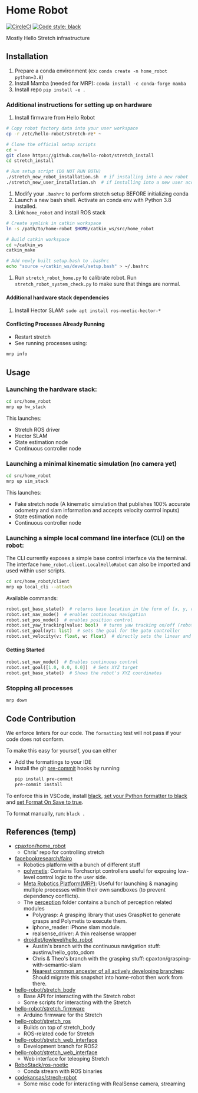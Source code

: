 # Home Robot

[![CircleCI](https://dl.circleci.com/status-badge/img/gh/facebookresearch/home-robot/tree/main.svg?style=shield&circle-token=282f21120e0b390d466913ef0c0a92f0048d52a3)](https://dl.circleci.com/status-badge/redirect/gh/facebookresearch/home-robot/tree/main)
[![Code style: black](https://img.shields.io/badge/code%20style-black-000000.svg)](https://github.com/psf/black)

Mostly Hello Stretch infrastructure

## Installation

1. Prepare a conda environment (ex: `conda create -n home_robot python=3.8`)
1. Install Mamba (needed for MRP): `conda install -c conda-forge mamba`
1. Install repo `pip install -e .`

### Additional instructions for setting up on hardware

1. Install firmware from Hello Robot
```sh
# Copy robot factory data into your user workspace
cp -r /etc/hello-robot/stretch-re* ~

# Clone the official setup scripts
cd ~
git clone https://github.com/hello-robot/stretch_install
cd stretch_install

# Run setup script (DO NOT RUN BOTH)
./stretch_new_robot_installation.sh  # if installing into a new robot
./stretch_new_user_installation.sh  # if installing into a new user account on a already-set-up robot
```
1. Modify your `.bashrc` to perform stretch setup BEFORE initializing conda
1. Launch a new bash shell. Activate an conda env with Python 3.8 installed.
1. Link `home_robot` and install ROS stack
```sh
# Create symlink in catkin workspace
ln -s /path/to/home-robot $HOME/catkin_ws/src/home_robot

# Build catkin workspace
cd ~/catkin_ws
catkin_make

# Add newly built setup.bash to .bashrc
echo "source ~/catkin_ws/devel/setup.bash" > ~/.bashrc
```
1. Run `stretch_robot_home.py` to calibrate robot. Run `stretch_robot_system_check.py` to make sure that things are normal.

#### Additional hardware stack dependencies
1. Install Hector SLAM: `sudo apt install ros-noetic-hector-*`

#### Conflicting Processes Already Running

- Restart stretch
- See running processes using:

```sh
mrp info
```

## Usage

### Launching the hardware stack:
```sh
cd src/home_robot
mrp up hw_stack
```

This launches:
- Stretch ROS driver
- Hector SLAM
- State estimation node
- Continuous controller node

### Launching a minimal kinematic simulation (no camera yet)
```sh
cd src/home_robot
mrp up sim_stack
```

This launches:
- Fake stretch node (A kinematic simulation that publishes 100% accurate odometry and slam information and accepts velocity control inputs)
- State estimation node
- Continuous controller node

### Launching a simple local command line interface (CLI) on the robot:

The CLI currently exposes a simple base control interface via the terminal.
The interface `home_robot.client.LocalHelloRobot` can also be imported and used within user scripts.

```sh
cd src/home_robot/client
mrp up local_cli --attach
```

Available commands:
```py
robot.get_base_state()  # returns base location in the form of [x, y, rz]
robot.set_nav_mode()  # enables continuous navigation
robot.set_pos_mode()  # enables position control
robot.set_yaw_tracking(value: bool)  # turns yaw tracking on/off (robot only tries to reach the xy position of goal if off)
robot.set_goal(xyt: list)  # sets the goal for the goto controller
robot.set_velocity(v: float, w: float)  # directly sets the linear and angular velocity of robot base (command gets overwritten immediately if goto controller is on)
```

#### Getting Started

```py
robot.set_nav_mode()  # Enables continuous control
robot.set_goal([1.0, 0.0, 0.0])  # Sets XYZ target
robot.get_base_state()  # Shows the robot's XYZ coordinates
```

### Stopping all processes
```sh
mrp down
```

## Code Contribution

We enforce linters for our code. The `formatting` test will not pass if your code does not conform.

To make this easy for yourself, you can either
- Add the formattings to your IDE
- Install the git [pre-commit](https://pre-commit.com/) hooks by running
    ```bash
    pip install pre-commit
    pre-commit install
    ```

To enforce this in VSCode, install [black](https://github.com/psf/black), [set your Python formatter to black](https://code.visualstudio.com/docs/python/editing#_formatting) and [set Format On Save to true](https://code.visualstudio.com/updates/v1_6#_format-on-save).

To format manually, run: `black .`

## References (temp)

- [cpaxton/home_robot](https://github.com/cpaxton/home_robot)
  - Chris' repo for controlling stretch
- [facebookresearch/fairo](https://github.com/facebookresearch/fairo)
  - Robotics platform with a bunch of different stuff
  - [polymetis](https://github.com/facebookresearch/fairo/tree/main/polymetis): Contains Torchscript controllers useful for exposing low-level control logic to the user side.
  - [Meta Robotics Platform(MRP)](https://github.com/facebookresearch/fairo/tree/main/mrp): Useful for launching & managing multiple processes within their own sandboxes (to prevent dependency conflicts).
  - The [perception](https://github.com/facebookresearch/fairo/tree/main/perception) folder contains a bunch of perception related modules
    - Polygrasp: A grasping library that uses GraspNet to generate grasps and Polymetis to execute them.
    - iphone_reader: iPhone slam module.
    - realsense_driver: A thin realsense wrapper
  - [droidlet/lowlevel/hello_robot](https://github.com/facebookresearch/fairo/tree/main/droidlet/lowlevel/hello_robot)
    - Austin's branch with the continuous navigation stuff: austinw/hello_goto_odom
    - Chris & Theo's branch with the grasping stuff: cpaxton/grasping-with-semantic-slam
    - [Nearest common ancester of all actively developing branches](https://github.com/facebookresearch/fairo/tree/c39ec9b99115596a11cb1af93a31f1045f92775e): Should migrate this snapshot into home-robot then work from there.
- [hello-robot/stretch_body](https://github.com/hello-robot/stretch_body)
  - Base API for interacting with the Stretch robot
  - Some scripts for interacting with the Stretch
- [hello-robot/stretch_firmware](https://github.com/hello-robot/stretch_firmware)
  - Arduino firmware for the Stretch
- [hello-robot/stretch_ros](https://github.com/hello-robot/stretch_ros)
  - Builds on top of stretch_body
  - ROS-related code for Stretch
- [hello-robot/stretch_web_interface](https://github.com/hello-robot/stretch_ros2)
  - Development branch for ROS2
- [hello-robot/stretch_web_interface](https://github.com/hello-robot/stretch_web_interface)
  - Web interface for teleoping Stretch
- [RoboStack/ros-noetic](https://github.com/RoboStack/ros-noetic)
  - Conda stream with ROS binaries
- [codekansas/strech-robot](https://github.com/codekansas/stretch-robot)
  - Some misc code for interacting with RealSense camera, streaming


